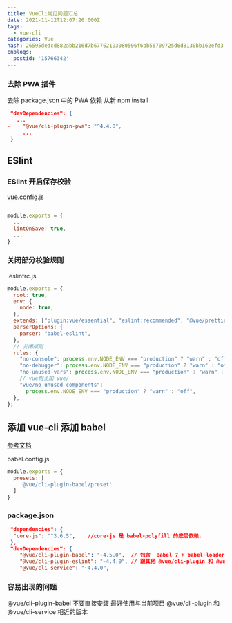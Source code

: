 ```yaml
---
title: VueCli常见问题汇总
date: 2021-11-12T12:07:26.000Z
tags:
  - vue-cli
categories: Vue
hash: 26595dedcd882abb216d7b67762193080506f6bb56709725d6d8130bb162efd3
cnblogs:
  postid: '15766342'
---
```


### 去除 PWA 插件

去除 package.json 中的 PWA 依赖 从新 npm install

```json
 "devDependencies": {
   ...
-    "@vue/cli-plugin-pwa": "^4.4.0",
     ...
 }
```

## ESlint

### ESlint 开启保存校验

vue.config.js

```js

module.exports = {
  ...
  lintOnSave: true,
  ...
}
```

### 关闭部分校验规则

.eslintrc.js

```js
module.exports = {
  root: true,
  env: {
    node: true,
  },
  extends: ["plugin:vue/essential", "eslint:recommended", "@vue/prettier"],
  parserOptions: {
    parser: "babel-eslint",
  },
  // 关闭规则
  rules: {
    "no-console": process.env.NODE_ENV === "production" ? "warn" : "off",
    "no-debugger": process.env.NODE_ENV === "production" ? "warn" : "off",
    "no-unused-vars": process.env.NODE_ENV === "production" ? "warn" : "off",
    // vue相关加 vue/
    "vue/no-unused-components":
      process.env.NODE_ENV === "production" ? "warn" : "off",
  },
};


```

## 添加 vue-cli 添加 babel

[参考文档](https://blog.csdn.net/qq_37493515/article/details/118628968)

babel.config.js

```js
module.exports = {
  presets: [
    '@vue/cli-plugin-babel/preset'
  ]
}
```

### package.json

```json
 "dependencies": {
  "core-js": "^3.6.5",    //core-js 是 babel-polyfill 的底层依赖，
 },
 "devDependencies": {
    "@vue/cli-plugin-babel": "~4.5.0",  // 包含  Babel 7 + babel-loader+ @vue/babel-preset-app
    "@vue/cli-plugin-eslint": "~4.4.0", // 跟其他 @vue/cli-plugin 和 @vue/cli-service 相近的版本
    "@vue/cli-service": "~4.4.0",
```

### 容易出现的问题

@vue/cli-plugin-babel 不要直接安装 最好使用与当前项目 @vue/cli-plugin 和 @vue/cli-service 相近的版本
